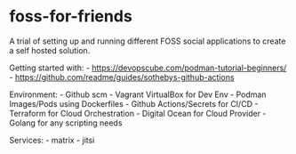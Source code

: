 # foss-for-friends
A trial of setting up and running different FOSS social applications to create a self hosted solution.

Getting started with: 
	- https://devopscube.com/podman-tutorial-beginners/
	- https://github.com/readme/guides/sothebys-github-actions
	

Environment:
	- Github scm
	- Vagrant VirtualBox for Dev Env
	- Podman Images/Pods using Dockerfiles
	- Github Actions/Secrets for CI/CD
	- Terraform for Cloud Orchestration
	- Digital Ocean for Cloud Provider
	- Golang for any scripting needs


Services:
	- matrix
	- jitsi
